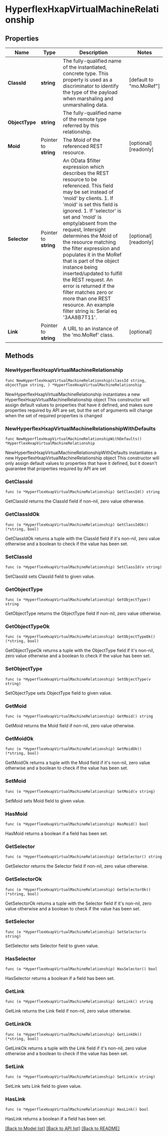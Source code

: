 # HyperflexHxapVirtualMachineRelationship

## Properties

Name | Type | Description | Notes
------------ | ------------- | ------------- | -------------
**ClassId** | **string** | The fully-qualified name of the instantiated, concrete type. This property is used as a discriminator to identify the type of the payload when marshaling and unmarshaling data. | [default to "mo.MoRef"]
**ObjectType** | **string** | The fully-qualified name of the remote type referred by this relationship. | 
**Moid** | Pointer to **string** | The Moid of the referenced REST resource. | [optional] [readonly] 
**Selector** | Pointer to **string** | An OData $filter expression which describes the REST resource to be referenced. This field may be set instead of &#39;moid&#39; by clients. 1. If &#39;moid&#39; is set this field is ignored. 1. If &#39;selector&#39; is set and &#39;moid&#39; is empty/absent from the request, Intersight determines the Moid of the resource matching the filter expression and populates it in the MoRef that is part of the object instance being inserted/updated to fulfill the REST request. An error is returned if the filter matches zero or more than one REST resource. An example filter string is: Serial eq &#39;3AA8B7T11&#39;. | [optional] [readonly] 
**Link** | Pointer to **string** | A URL to an instance of the &#39;mo.MoRef&#39; class. | [optional] 

## Methods

### NewHyperflexHxapVirtualMachineRelationship

`func NewHyperflexHxapVirtualMachineRelationship(classId string, objectType string, ) *HyperflexHxapVirtualMachineRelationship`

NewHyperflexHxapVirtualMachineRelationship instantiates a new HyperflexHxapVirtualMachineRelationship object
This constructor will assign default values to properties that have it defined,
and makes sure properties required by API are set, but the set of arguments
will change when the set of required properties is changed

### NewHyperflexHxapVirtualMachineRelationshipWithDefaults

`func NewHyperflexHxapVirtualMachineRelationshipWithDefaults() *HyperflexHxapVirtualMachineRelationship`

NewHyperflexHxapVirtualMachineRelationshipWithDefaults instantiates a new HyperflexHxapVirtualMachineRelationship object
This constructor will only assign default values to properties that have it defined,
but it doesn't guarantee that properties required by API are set

### GetClassId

`func (o *HyperflexHxapVirtualMachineRelationship) GetClassId() string`

GetClassId returns the ClassId field if non-nil, zero value otherwise.

### GetClassIdOk

`func (o *HyperflexHxapVirtualMachineRelationship) GetClassIdOk() (*string, bool)`

GetClassIdOk returns a tuple with the ClassId field if it's non-nil, zero value otherwise
and a boolean to check if the value has been set.

### SetClassId

`func (o *HyperflexHxapVirtualMachineRelationship) SetClassId(v string)`

SetClassId sets ClassId field to given value.


### GetObjectType

`func (o *HyperflexHxapVirtualMachineRelationship) GetObjectType() string`

GetObjectType returns the ObjectType field if non-nil, zero value otherwise.

### GetObjectTypeOk

`func (o *HyperflexHxapVirtualMachineRelationship) GetObjectTypeOk() (*string, bool)`

GetObjectTypeOk returns a tuple with the ObjectType field if it's non-nil, zero value otherwise
and a boolean to check if the value has been set.

### SetObjectType

`func (o *HyperflexHxapVirtualMachineRelationship) SetObjectType(v string)`

SetObjectType sets ObjectType field to given value.


### GetMoid

`func (o *HyperflexHxapVirtualMachineRelationship) GetMoid() string`

GetMoid returns the Moid field if non-nil, zero value otherwise.

### GetMoidOk

`func (o *HyperflexHxapVirtualMachineRelationship) GetMoidOk() (*string, bool)`

GetMoidOk returns a tuple with the Moid field if it's non-nil, zero value otherwise
and a boolean to check if the value has been set.

### SetMoid

`func (o *HyperflexHxapVirtualMachineRelationship) SetMoid(v string)`

SetMoid sets Moid field to given value.

### HasMoid

`func (o *HyperflexHxapVirtualMachineRelationship) HasMoid() bool`

HasMoid returns a boolean if a field has been set.

### GetSelector

`func (o *HyperflexHxapVirtualMachineRelationship) GetSelector() string`

GetSelector returns the Selector field if non-nil, zero value otherwise.

### GetSelectorOk

`func (o *HyperflexHxapVirtualMachineRelationship) GetSelectorOk() (*string, bool)`

GetSelectorOk returns a tuple with the Selector field if it's non-nil, zero value otherwise
and a boolean to check if the value has been set.

### SetSelector

`func (o *HyperflexHxapVirtualMachineRelationship) SetSelector(v string)`

SetSelector sets Selector field to given value.

### HasSelector

`func (o *HyperflexHxapVirtualMachineRelationship) HasSelector() bool`

HasSelector returns a boolean if a field has been set.

### GetLink

`func (o *HyperflexHxapVirtualMachineRelationship) GetLink() string`

GetLink returns the Link field if non-nil, zero value otherwise.

### GetLinkOk

`func (o *HyperflexHxapVirtualMachineRelationship) GetLinkOk() (*string, bool)`

GetLinkOk returns a tuple with the Link field if it's non-nil, zero value otherwise
and a boolean to check if the value has been set.

### SetLink

`func (o *HyperflexHxapVirtualMachineRelationship) SetLink(v string)`

SetLink sets Link field to given value.

### HasLink

`func (o *HyperflexHxapVirtualMachineRelationship) HasLink() bool`

HasLink returns a boolean if a field has been set.


[[Back to Model list]](../README.md#documentation-for-models) [[Back to API list]](../README.md#documentation-for-api-endpoints) [[Back to README]](../README.md)


